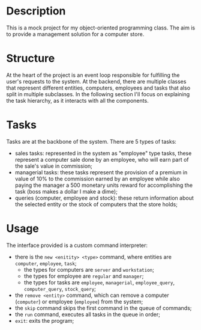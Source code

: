 # Description
This is a mock project for my object-oriented programming class. The aim is to provide a 
management solution for a computer store.

# Structure
At the heart of the project is an event loop responsible for fulfilling the user's requests
to the system. At the backend, there are multiple classes that represent different entities,
computers, employees and tasks that also split in multiple subclasses. In the following section
I'll focus on explaining the task hierarchy, as it interacts with all the components.

# Tasks
Tasks are at the backbone of the system. There are 5 types of tasks:

- sales tasks: represented in the system as "employee" type tasks, these represent a computer sale done by an employee,
who will earn part of the sale's value in commission;
- managerial tasks: these tasks represent the provision of a premium in value of 10% to the commission earned by an employee
while also paying the manager a 500 monetary units reward for accomplishing the task (boss makes a dollar I make a dime);
- queries (computer, employee and stock): these return information about the selected entity or the stock of computers that
the store holds;

# Usage
The interface provided is a custom command interpreter:

- there is the `new <enitity> <type>` command, where entities are `computer`, `employee`, `task`;
    - the types for computers are `server` and `workstation`;
    - the types for employee are `regular` and `manager`;
    - the types for tasks are `employee`, `managerial`, `employee_query`, `computer_query`, `stock_query`;
- the `remove <entity>` command, which can remove a computer (`computer`) or employee (`employee`) from the system;
- the `skip` command skips the first command in the queue of commands;
- the `run` command, executes all tasks in the queue in order;
- `exit`: exits the program;



